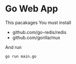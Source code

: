 # Go Web App

This pacakages You must install
<ul>
  <li>github.com/go-redis/redis</li>
  <li>github.com/gorilla/mux</li>
</ul>
And run 

```
go run main.go
```